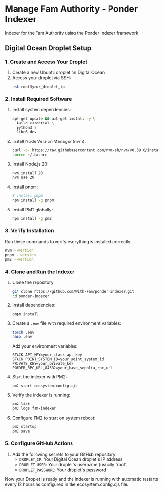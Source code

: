 # Manage Fam Authority - Ponder Indexer

Indexer for the Fam Authority using the Ponder Indexer framework.

## Digital Ocean Droplet Setup

### 1. Create and Access Your Droplet

1. Create a new Ubuntu droplet on Digital Ocean
2. Access your droplet via SSH:
   ```bash
   ssh root@your_droplet_ip
   ```

### 2. Install Required Software

1. Install system dependencies:

   ```bash
   apt-get update && apt-get install -y \
     build-essential \
     python3 \
     libc6-dev
   ```

2. Install Node Version Manager (nvm):

   ```bash
   curl -o- https://raw.githubusercontent.com/nvm-sh/nvm/v0.39.0/install.sh | bash
   source ~/.bashrc
   ```

3. Install Node.js 20:

   ```bash
   nvm install 20
   nvm use 20
   ```

4. Install pnpm:

   ```bash
   # Install pnpm
   npm install -g pnpm
   ```

5. Install PM2 globally:
   ```bash
   npm install -g pm2
   ```

### 3. Verify Installation

Run these commands to verify everything is installed correctly:

```bash
nvm --version
pnpm --version
pm2 --version
```

### 4. Clone and Run the Indexer

1. Clone the repository:

   ```bash
   git clone https://github.com/With-Fam/ponder-indexer.git
   cd ponder-indexer
   ```

2. Install dependencies:

   ```bash
   pnpm install
   ```

3. Create a `.env` file with required environment variables:

   ```bash
   touch .env
   nano .env
   ```

   Add your environment variables:

   ```
   STACK_API_KEY=your_stack_api_key
   STACK_POINT_SYSTEM_ID=your_point_system_id
   PRIVATE_KEY=your_private_key
   PONDER_RPC_URL_84532=your_base_sepolia_rpc_url
   ```

4. Start the indexer with PM2:

   ```bash
   pm2 start ecosystem.config.cjs
   ```

5. Verify the indexer is running:

   ```bash
   pm2 list
   pm2 logs fam-indexer
   ```

6. Configure PM2 to start on system reboot:
   ```bash
   pm2 startup
   pm2 save
   ```

### 5. Configure GitHub Actions

1. Add the following secrets to your GitHub repository:
   - `DROPLET_IP`: Your Digital Ocean droplet's IP address
   - `DROPLET_USER`: Your droplet's username (usually 'root')
   - `DROPLET_PASSWORD`: Your droplet's password

Now your Droplet is ready and the indexer is running with automatic restarts every 12 hours as configured in the ecosystem.config.cjs file.
